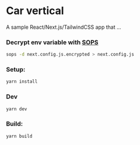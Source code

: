 # Car vertical

A sample React/Next.js/TailwindCSS app that ...

### Decrypt env variable with [SOPS](https://github.com/mozilla/sops)

```bash
sops -d next.config.js.encrypted > next.config.js
```

### Setup:

```bash
yarn install
```

### Dev

```bash
yarn dev
```

### Build:

```bash
yarn build
```
